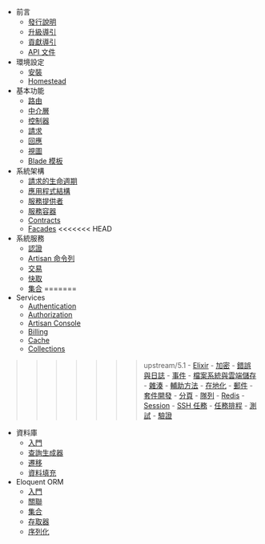 - 前言
    - [發行說明](/docs/{{version}}/releases)
    - [升級導引](/docs/{{version}}/upgrade)
    - [貢獻導引](/docs/{{version}}/contributions)
    - [API 文件](http://laravel.com/api/{{version}})
- 環境設定
    - [安裝](/docs/{{version}}/installation)
    - [Homestead](/docs/{{version}}/homestead)
- 基本功能
    - [路由](/docs/{{version}}/routing)
    - [中介層](/docs/{{version}}/middleware)
    - [控制器](/docs/{{version}}/controllers)
    - [請求](/docs/{{version}}/requests)
    - [回應](/docs/{{version}}/responses)
    - [視圖](/docs/{{version}}/views)
    - [Blade 模板](/docs/{{version}}/blade)
- 系統架構
    - [請求的生命週期](/docs/{{version}}/lifecycle)
    - [應用程式結構](/docs/{{version}}/structure)
    - [服務提供者](/docs/{{version}}/providers)
    - [服務容器](/docs/{{version}}/container)
    - [Contracts](/docs/{{version}}/contracts)
    - [Facades](/docs/{{version}}/facades)
<<<<<<< HEAD
- 系統服務
    - [認證](/docs/{{version}}/authentication)
    - [Artisan 命令列](/docs/{{version}}/artisan)
    - [交易](/docs/{{version}}/billing)
    - [快取](/docs/{{version}}/cache)
    - [集合](/docs/{{version}}/collections)
=======
- Services
    - [Authentication](/docs/{{version}}/authentication)
    - [Authorization](/docs/{{version}}/authorization)
    - [Artisan Console](/docs/{{version}}/artisan)
    - [Billing](/docs/{{version}}/billing)
    - [Cache](/docs/{{version}}/cache)
    - [Collections](/docs/{{version}}/collections)
>>>>>>> upstream/5.1
    - [Elixir](/docs/{{version}}/elixir)
    - [加密](/docs/{{version}}/encryption)
    - [錯誤與日誌](/docs/{{version}}/errors)
    - [事件](/docs/{{version}}/events)
    - [檔案系統與雲端儲存](/docs/{{version}}/filesystem)
    - [雜湊](/docs/{{version}}/hashing)
    - [輔助方法](/docs/{{version}}/helpers)
    - [在地化](/docs/{{version}}/localization)
    - [郵件](/docs/{{version}}/mail)
    - [套件開發](/docs/{{version}}/packages)
    - [分頁](/docs/{{version}}/pagination)
    - [隊列](/docs/{{version}}/queues)
    - [Redis](/docs/{{version}}/redis)
    - [Session](/docs/{{version}}/session)
    - [SSH 任務](/docs/{{version}}/envoy)
    - [任務排程](/docs/{{version}}/scheduling)
    - [測試](/docs/{{version}}/testing)
    - [驗證](/docs/{{version}}/validation)
- 資料庫
    - [入門](/docs/{{version}}/database)
    - [查詢生成器](/docs/{{version}}/queries)
    - [遷移](/docs/{{version}}/migrations)
    - [資料填充](/docs/{{version}}/seeding)
- Eloquent ORM
    - [入門](/docs/{{version}}/eloquent)
    - [關聯](/docs/{{version}}/eloquent-relationships)
    - [集合](/docs/{{version}}/eloquent-collections)
    - [存取器](/docs/{{version}}/eloquent-mutators)
    - [序列化](/docs/{{version}}/eloquent-serialization)
